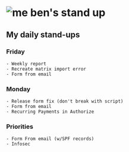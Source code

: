 # ![me](https://avatars2.githubusercontent.com/u/5232044?s=50&v=4) ben's stand up

## My daily stand-ups

### Friday
    
    - Weekly report
    - Recreate matrix import error
    - Form from email

### Monday

    - Release form fix (don't break with script)
    - Form from email
    - Recurring Payments in Authorize

### Priorities 
   
    - Form From email (w/SPF records)
    - Infosec
      
